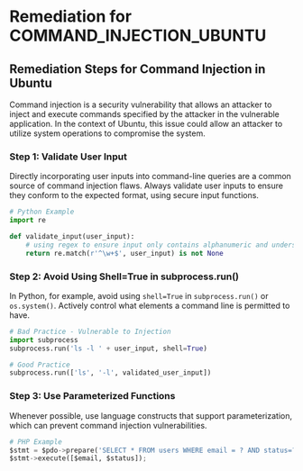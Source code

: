 # Remediation for COMMAND_INJECTION_UBUNTU

## Remediation Steps for Command Injection in Ubuntu

Command injection is a security vulnerability that allows an attacker to inject and execute commands specified by the attacker in the vulnerable application. In the context of Ubuntu, this issue could allow an attacker to utilize system operations to compromise the system.

### Step 1: Validate User Input

Directly incorporating user inputs into command-line queries are a common source of command injection flaws. Always validate user inputs to ensure they conform to the expected format, using secure input functions.

```python
# Python Example
import re

def validate_input(user_input):
    # using regex to ensure input only contains alphanumeric and underscore
    return re.match(r'^\w+$', user_input) is not None
```

### Step 2: Avoid Using Shell=True in subprocess.run()

In Python, for example, avoid using `shell=True` in `subprocess.run()` or `os.system()`. Actively control what elements a command line is permitted to have.

```python
# Bad Practice - Vulnerable to Injection
import subprocess
subprocess.run('ls -l ' + user_input, shell=True)

# Good Practice 
subprocess.run(['ls', '-l', validated_user_input])
```

### Step 3: Use Parameterized Functions

Whenever possible, use language constructs that support parameterization, which can prevent command injection vulnerabilities.

```python
# PHP Example
$stmt = $pdo->prepare('SELECT * FROM users WHERE email = ? AND status=?');
$stmt->execute([$email, $status]);
```